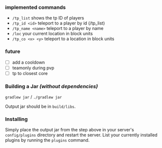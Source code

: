 ### implemented commands
* `/tp_list` shows the tp ID of players 
* `/tp_id <id>` teleport to a player by id (/tp_list)
* `/tp_name <name>` teleport to a player by name
* `/loc` your current location in block units
* `/tp_co <x> <y>` teleport to a location in block units

### future
* [ ] add a cooldown
* [ ] teamonly during pvp
* [ ] tp to closest core

### Building a Jar *(without dependencies)*

`gradlew jar` / `./gradlew jar`

Output jar should be in `build/libs`.


### Installing

Simply place the output jar from the step above in your server's `config/plugins` directory and restart the server.
List your currently installed plugins by running the `plugins` command.
